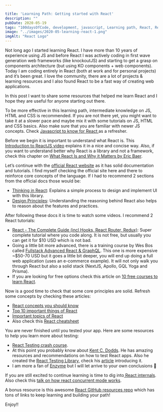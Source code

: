 ```yaml
---

title: 'Learning Path: Getting started with React'
description: ""
pubDate: 2020-05-19
tags: "100daysOfCode, development, javascript, Learning path, React, React Fiber"
image: "../images/2020-05-learning-react-1.png"
imgAlt: "React Logo"
---
```

Not long ago I started learning React. I have more than 10 years of experience using JS and before React I was actively coding in first wave generation web frameworks (like knockoutJS) and starting to get a grasp on components architecture (but using KO components + web components). Today I am coding entirely in React (both at work and for personal projects) and it’s been great. I love the community, there are a lot of projects & learning resources and I also found React to be a fast way of creating web applications.

In this post I want to share some resources that helped me learn React and I hope they are useful for anyone starting out there.

<p class="note">To be more effective in this learning path, intermediate knowledge on JS, HTML and CSS is recommended. If you are not there yet, you might want to take it at a slower pace and maybe mix it with some tutorials on JS, HTML and CSS basics.
Also make sure that you are familiar with newer JS concepts. Check <a class="highlight" rel="noreferrer noopener" href="https://kentcdodds.com/blog/javascript-to-know-for-react)" target="_blank">Javascript to know for React </a>as a refresher.
</p>

Before we begin it is important to understand what React is. This [Introduction to ReactJS video](https://www.youtube.com/watch?v=ycstRj2i66k) explains it in a nice and concise way. Also, if you want to understand better why React is a library and not a framework, check this chapter on [What React Is and Why it Matters by Eric Baer](https://www.oreilly.com/library/view/what-react-is/9781491996744/ch01.html).

Let’s continue with the [official React website](https://reactjs.org/docs/getting-started.html) as it has solid documentation and tutorials. I find myself checking the official site here and there to reinforce core concepts of the language. If I had to recommend 2 sections from the official docs those would be:

- [Thinking in React](https://reactjs.org/docs/thinking-in-react.html): Explains a simple process to design and implement UI with this library.
- [Design Principles](https://reactjs.org/docs/design-principles.html): Understanding the reasoning behind React also helps to reason about the features and practices.

After following these docs it is time to watch some videos. I recommend 2 React tutorials:

- [React - The Complete Guide (incl Hooks, React Router, Redux)](https://www.udemy.com/course/react-the-complete-guide-incl-redux/): Super complete tutorial where you code along. It is not free, but usually you can get it for \$10 USD which is not bad.
- Going a little bit more advanced, there is a training course by Wes Bos called [Fullstack Advanced React & GraphQL](https://advancedreact.com/). This one is more expensive ~\$50-70 USD but it goes a little bit deeper, you will end up doing a full web application (uses an e-commerce example). It will not only walk you through React but also a solid stack (NextJS, Apollo, GQL Yoga and Prisma).
- If you are looking for free options check this article on [10 free courses to learn React](https://medium.com/javarevisited/top-10-free-courses-to-learn-react-js-c14edbd3b35f).

Now is a good time to check that some core principles are solid. Refresh some concepts by checking these articles:

- [React concepts you should know](https://medium.com/@ornob011/react-concepts-you-should-know-1c95897c237a)
- [Top 10 important things of React](https://medium.com/@shakilatrai5/top-ten-important-things-of-react-9df21911f5ff)
- [Important topics of React](https://medium.com/@shrikantamazumder/important-topics-of-react-7f7afaf8bf0)
- Also check this [React cheatsheet](https://devhints.io/react)

You are never finished until you tested your app. Here are some resources to help you learn more about testing:

- [React Testing crash course](https://dev.to/emarsys/react-testing-crash-course-ccl).
- At this point you probably know about [Kent C. Dodds](https://kentcdodds.com/). He has amazing resources and recommendations on how to test React apps. Also he created the [React Testing Library](https://testing-library.com/docs/intro), check his [article](https://kentcdodds.com/blog/introducing-the-react-testing-library) introducing it.
- I am more a fan of [Enzyme](https://enzymejs.github.io/enzyme/) but I will let arrive to your own conclusions 🙂

If you are still excited to continue learning is time to dig into[ React internals](https://juanmanuelalloron.com/2020/04/12/weekly-digest-4-on-react-internals). Also check this [talk on how react concurrent mode works](https://www.swyx.io/speaking/react-from-scratch).

A bonus resource is this awesome [React GitHub resources repo](https://github.com/enaqx/awesome-react) which has tons of links to keep learning and building your path!

Enjoy!!

